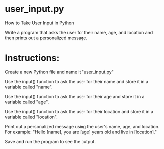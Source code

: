 # user_input.py
How to Take User Input in Python

Write a program that asks the user for their name, age, and location and then prints out a personalized message.

# Instructions:

Create a new Python file and name it "user_input.py"

Use the input() function to ask the user for their name and store it in a variable called "name".

Use the input() function to ask the user for their age and store it in a variable called "age".

Use the input() function to ask the user for their location and store it in a variable called "location".

Print out a personalized message using the user's name, age, and location. For example: "Hello [name], you are [age] years old and live in [location]."

Save and run the program to see the output.
